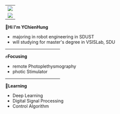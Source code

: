 <table align="right">

<tr>
  <td align="left">
    <a href="https://github.com/anuraghazra/github-readme-stats">
      <img src="https://github-readme-stats.vercel.app/api?username=YChienHung&show_icons=true&include_all_commits=true&theme=buefy&hide_border=true&hide_title=true&hide=issues,prs" 
      />
    </a>
  </td>
</tr>

<tr>
  <td align="left">
    <a href="https://github.com/anuraghazra/github-readme-stats">
      <img src="https://github-readme-stats.vercel.app/api/top-langs/?username=YChienHung&layout=compact&theme=buefy&hide_border=true&bg_color=F6F8FA" 
      />
    </a>
  </td>
</tr>
  
</table> 
 
👋**Hi I'm YChienHung**
* majoring in robot engineering in SDUST
* will studying for master's degree in VSISLab, SDU

<hr width="35%" color=#987cb9 size=10>

✊**Focusing**
* remote Photoplethysmography
* photic Stimulator

<hr width="35%" color=#987cb9 size=10>

🌱**Learning**
* Deep Learning
* Digital Signal Processing
* Control Algorithm
